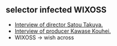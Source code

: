 ## selector infected WIXOSS
* [Interview of director Satou Takuya.](http://mantan-web.jp/2014/05/10/20140509dog00m200037000c.html)
* [Interview of producer Kawase Kouhei.](http://akiba-souken.com/article/anime/19970/)
* WIXOSS -> wish across
